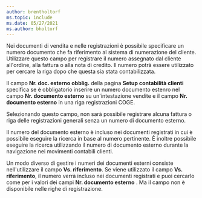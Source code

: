 ```yaml
---
author: brentholtorf
ms.topic: include
ms.date: 05/27/2021
ms.author: bholtorf
---
```


Nei documenti di vendita e nelle registrazioni è possibile specificare un numero documento che fa riferimento al sistema di numerazione del cliente. <!--You can enter a maximum of ten characters, both numbers and letters.--> Utilizzare questo campo per registrare il numero assegnato dal cliente all'ordine, alla fattura o alla nota di credito. Il numero potrà essere utilizzato per cercare la riga dopo che questa sia stata contabilizzata.  

Il campo **Nr. doc. esterno obblig.** della pagina **Setup contabilità clienti** specifica se è obbligatorio inserire un numero documento estenro nel campo **Nr. documento esterno** su un'intestazione vendite e il campo **Nr. documento esterno** in una riga registrazioni COGE.

Selezionando questo campo, non sarà possibile registrare alcuna fattura o riga delle registrazioni generali senza un numero di documento esterno.

Il numero del documento esterno è incluso nei documenti registrati in cui è possibile eseguire la ricerca in base al numero pertinente. È inoltre possibile eseguire la ricerca utilizzando il numero di documento esterno durante la navigazione nei movimenti contabili clienti.

Un modo diverso di gestire i numeri dei documenti esterni consiste nell'utilizzare il campo **Vs. riferimento**. Se viene utilizzato il campo **Vs. riferimento**, il numero verrà incluso nei documenti registrati e puoi cercarlo come per i valori dei campi **Nr. documento esterno** . Ma il campo non è disponibile nelle righe di registrazione.
